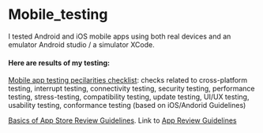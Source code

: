 # Mobile_testing

I tested Android and iOS mobile apps using both real devices and an emulator Android studio / a simulator XCode. 

#### Here are results of my testing:

<a href="https://github.com/DariaMartinovskaya/Mobile_testing/blob/main/2023-09-28_Mobile_testing_features_checklist.pdf">Mobile app testing pecilarities checklist</a>: checks related to cross-platform testing, interrupt testing, connectivity testing, security testing, performance testing, stress-testing, compatibility testing, update testing, UI/UX testing, usability testing, conformance testing (based on iOS/Andorid Guidelines)

<a href="https://github.com/DariaMartinovskaya/Mobile_testing/blob/main/App_Store_Review_Guidelines.pdf">Basics of App Store Review Guidelines</a>. Link to <a href="[https://github.com/DariaMartinovskaya/Mobile_testing/blob/main/App_Store_Review_Guidelines.pdf](https://developer.apple.com/app-store/review/guidelines/)">App Review Guidelines</a>



